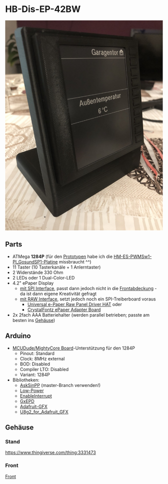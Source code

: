 # HB-Dis-EP-42BW

![img](Images/IMG_9178.jpg)

## Parts
- ATMega **1284P** (für den [Prototypen](https://github.com/jp112sdl/HB-Dis-EP-42BW/blob/master/Images/IMG_9180.jpg) habe ich die [HM-ES-PWMSw1-Pl_GosundSP1-Platine](https://raw.githubusercontent.com/stan23/HM-ES-PMSw1-Pl_GosundSP1/master/Bilder/Platine_V2_bestückt.jpg) missbraucht ^^)
- 11 Taster (10 Tasterkanäle + 1 Anlerntaster)
- 2 Widerstände 330 Ohm
- 2 LEDs oder 1 Dual-Color-LED
- 4.2" ePaper Display
  - [mit SPI Interface](https://www.exp-tech.de/new/8289/400x300-4.2-e-ink-display-module), passt dann jedoch nicht in die [Frontabdeckung](Images/ePaper-Front.stl) - da ist dann eigene Kreativität gefragt
  - [mit RAW Interface](https://www.exp-tech.de/displays/e-paper-e-ink/8885/waveshare-4.2-e-ink-raw-display-400x300), setzt jedoch noch ein SPI-Treiberboard voraus
    - [Universal e-Paper Raw Panel Driver HAT](https://www.exp-tech.de/displays/e-paper-e-ink/8525/universal-e-paper-raw-panel-driver-hat) oder
    - [CrystalFontz ePaper Adapter Board](https://www.crystalfontz.com/product/cfa10084-epaper-adapter-board)
- 2x 2fach AAA Batteriehalter (werden parallel betrieben; passte am besten ins [Gehäuse](https://github.com/jp112sdl/HB-Dis-EP-42BW/blob/master/Images/IMG_9181.jpg))    

## Arduino
- [MCUDude/MightyCore Board](https://github.com/MCUdude/MightyCore)-Unterstützung für den 1284P
  - Pinout: Standard
  - Clock: 8MHz external
  - BOD: Disabled
  - Compiler LTO: Disabled
  - Variant: 1284P
- Bibliotheken:  
  - [AskSinPP](https://github.com/pa-pa/AskSinPP) (master-Branch verwenden!)
  - [Low-Power](https://github.com/rocketscream/Low-Power)
  - [EnableInterrupt](https://github.com/GreyGnome/EnableInterrupt)
  - [GxEPD](https://github.com/ZinggJM/GxEPD) 
  - [Adafruit-GFX](https://github.com/adafruit/Adafruit-GFX-Library)
  - [U8g2_for_Adafruit_GFX](https://github.com/olikraus/U8g2_for_Adafruit_GFX)

## Gehäuse
### Stand
https://www.thingiverse.com/thing:3331473

### Front
[Front](Images/ePaper-Front.stl)
